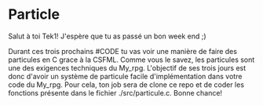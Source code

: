 # Particle

Salut à toi Tek1! J'espère que tu as passé un bon week end ;)


Durant ces trois prochains #CODE tu vas voir une manière de faire des particules en C grace à la CSFML.
Comme vous le savez, les particules sont une des exigences techniques du My_rpg. L'objectif de ses trois jours est donc d'avoir un système de particule facile d'implémentation dans votre code du My_rpg.
Pour cela, ton job sera de clone ce repo et de coder les fonctions présente dans le fichier ./src/particule.c.
Bonne chance!
